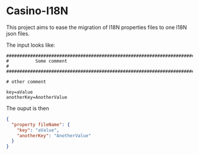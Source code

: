 # Casino-I18N

This project aims to ease the migration of I18N properties files to one I18N json files.

The input looks like:

```properties
################################################################################
#          Some comment
#
################################################################################

# other comment

key=aValue
anotherKey=AnotherValue
```

The ouput is then

```json
{
  "property fileName": {
    "key": "aValue",
    "anotherKey": "AnotherValue"
  }
}
```
